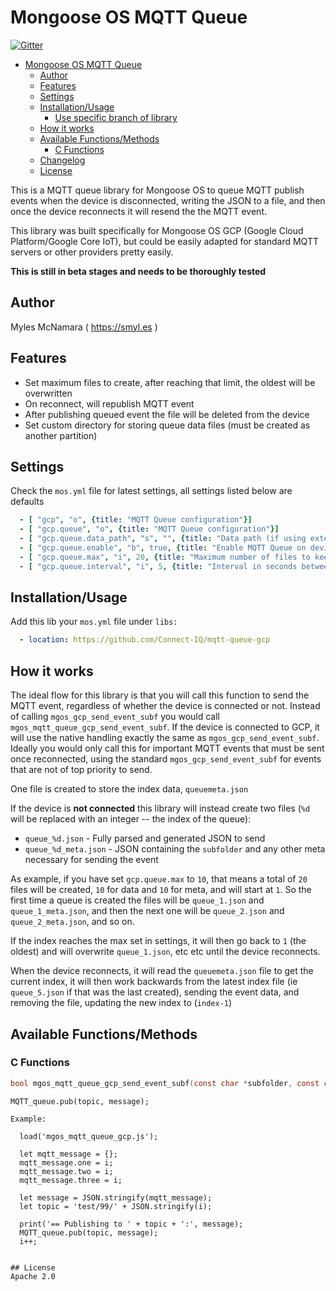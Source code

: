 # Mongoose OS MQTT Queue

[![Gitter](https://badges.gitter.im/cesanta/mongoose-os.svg)](https://gitter.im/cesanta/mongoose-os?utm_source=badge&utm_medium=badge&utm_campaign=pr-badge)

- [Mongoose OS MQTT Queue](#mongoose-os-mqtt-queue)
  - [Author](#author)
  - [Features](#features)
  - [Settings](#settings)
  - [Installation/Usage](#installationusage)
    - [Use specific branch of library](#use-specific-branch-of-library)
  - [How it works](#how-it-works)
  - [Available Functions/Methods](#available-functionsmethods)
    - [C Functions](#c-functions)
  - [Changelog](#changelog)
  - [License](#license)

This is a MQTT queue library for Mongoose OS to queue MQTT publish events when the device is disconnected, writing the JSON to a file, and then once the device reconnects it will resend the the MQTT event.

This library was built specifically for Mongoose OS GCP (Google Cloud Platform/Google Core IoT), but could be easily adapted for standard MQTT servers or other providers pretty easily.

**This is still in beta stages and needs to be thoroughly tested**

## Author
Myles McNamara ( https://smyl.es )

## Features
- Set maximum files to create, after reaching that limit, the oldest will be overwritten
- On reconnect, will republish MQTT event
- After publishing queued event the file will be deleted from the device
- Set custom directory for storing queue data files (must be created as another partition)

## Settings
Check the `mos.yml` file for latest settings, all settings listed below are defaults

```yaml
  - [ "gcp", "o", {title: "MQTT Queue configuration"}]
  - [ "gcp.queue", "o", {title: "MQTT Queue configuration"}]
  - [ "gcp.queue.data_path", "s", "", {title: "Data path (if using external flash) to store queue files (WITHOUT trailing slash) ADD queuemeta.json to this path !!"}]
  - [ "gcp.queue.enable", "b", true, {title: "Enable MQTT Queue on device boot (to process queue and set event handler on boot) "}]
  - [ "gcp.queue.max", "i", 20, {title: "Maximum number of files to keep in queue (if queue exceeds this limit, oldest files will be overwritten)"}]
  - [ "gcp.queue.interval", "i", 5, {title: "Interval in seconds between sending each queueud MQTT event upon reconnect"}]
```

## Installation/Usage
Add this lib your `mos.yml` file under `libs:`

```yaml
  - location: https://github.com/Connect-IQ/mqtt-queue-gcp
```

## How it works
The ideal flow for this library is that you will call this function to send the MQTT event, regardless of whether the device is connected or not.  Instead of calling `mgos_gcp_send_event_subf` you would call `mgos_mqtt_queue_gcp_send_event_subf`.  If the device is connected to GCP, it will use the native handling exactly the same as `mgos_gcp_send_event_subf`.  Ideally you would only call this for important MQTT events that must be sent once reconnected, using the standard `mgos_gcp_send_event_subf` for events that are not of top priority to send.

One file is created to store the index data, `queuemeta.json`

If the device is **not connected** this library will instead create two files (`%d` will be replaced with an integer -- the index of the queue):
- `queue_%d.json` - Fully parsed and generated JSON to send
- `queue_%d_meta.json` - JSON containing the `subfolder` and any other meta necessary for sending the event

As example, if you have set `gcp.queue.max` to `10`, that means a total of `20` files will be created, `10` for data and `10` for meta, and will start at `1`.  So the first time a queue is created the files will be `queue_1.json` and `queue_1_meta.json`, and then the next one will be `queue_2.json` and `queue_2_meta.json`, and so on.

If the index reaches the max set in settings, it will then go back to `1` (the oldest) and will overwrite `queue_1.json`, etc etc until the device reconnects.

When the device reconnects, it will read the `queuemeta.json` file to get the current index, it will then work backwards from the latest index file (ie `queue_5.json` if that was the last created), sending the event data, and removing the file, updating the new index to (`index-1`)

## Available Functions/Methods

### C Functions
```C
bool mgos_mqtt_queue_gcp_send_event_subf(const char *subfolder, const char *json_fmt, ...);
```

```mJS
MQTT_queue.pub(topic, message);

Example:
  
  load('mgos_mqtt_queue_gcp.js');

  let mqtt_message = {};
  mqtt_message.one = i;
  mqtt_message.two = i;
  mqtt_message.three = i;
  
  let message = JSON.stringify(mqtt_message);
  let topic = 'test/99/' + JSON.stringify(i);
  
  print('== Publishing to ' + topic + ':', message);
  MQTT_queue.pub(topic, message);
  i++;


## License
Apache 2.0
